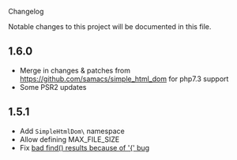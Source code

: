 Changelog

Notable changes to this project will be documented in this file.

## 1.6.0

- Merge in changes & patches from https://github.com/samacs/simple_html_dom for php7.3 support
- Some PSR2 updates


## 1.5.1

- Add `SimpleHtmlDom\` namespace
- Allow defining MAX_FILE_SIZE
- Fix [bad find() results because of '{' bug](https://sourceforge.net/p/simplehtmldom/bugs/155/)
